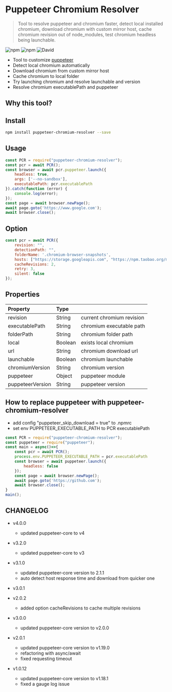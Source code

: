 
# Puppeteer Chromium Resolver
> Tool to resolve puppeteer and chromium faster, detect local installed chromium, download chromium with custom mirror host, cache chromium revision out of node_modules, test chromium headless being launchable.

![npm](https://img.shields.io/npm/v/puppeteer-chromium-resolver.svg)
![npm](https://img.shields.io/npm/dt/puppeteer-chromium-resolver.svg)
![David](https://img.shields.io/david/cenfun/puppeteer-chromium-resolver.svg)

* Tool to customize [puppeteer](https://github.com/GoogleChrome/puppeteer)
* Detect local chromium automatically
* Download chromium from custom mirror host
* Cache chromium to local folder
* Try launching chromium and resolve launchable and version
* Resolve chromium executablePath and puppeteer

## Why this tool?


## Install 
```sh
npm install puppeteer-chromium-resolver --save
```
## Usage
```js
const PCR = require("puppeteer-chromium-resolver");
const pcr = await PCR();
const browser = await pcr.puppeteer.launch({
    headless: true,
    args: ['--no-sandbox'],
    executablePath: pcr.executablePath
}).catch(function (error) {
    console.log(error);
});
const page = await browser.newPage();
await page.goto('https://www.google.com');
await browser.close();
```

## Option
```js
const pcr = await PCR({
    revision: "",
    detectionPath: "",
    folderName: '.chromium-browser-snapshots',
    hosts: ["https://storage.googleapis.com", "https://npm.taobao.org/mirrors"],
    cacheRevisions: 2,
    retry: 3,
    silent: false
});
```

## Properties
|Property        | Type    |                          |
| :--------------| :------ | :----------------------  |
|revision        | String  |current chromium revision |
|executablePath  | String  |chromium executable path  |
|folderPath      | String  |chromium folder path      |
|local           | Boolean |exists local chromium     |
|url             | String  |chromium download url     |
|launchable      | Boolean |chromium launchable       |
|chromiumVersion | String  |chromium version          |
|puppeteer       | Object  |puppeteer module          |
|puppeteerVersion| String  |puppeteer version         |


## How to replace puppeteer with puppeteer-chromium-resolver
* add config "puppeteer_skip_download = true" to .npmrc
* set env PUPPETEER_EXECUTABLE_PATH to PCR executablePath
```js
const PCR = require("puppeteer-chromium-resolver");
const puppeteer = require("puppeteer");
const main = async()=>{
    const pcr = await PCR();
    process.env.PUPPETEER_EXECUTABLE_PATH = pcr.executablePath
    const browser = await puppeteer.launch({
        headless: false
    });
    const page = await browser.newPage();
    await page.goto('https://github.com');
    await browser.close();
}
main();
```


## CHANGELOG

+ v4.0.0
  - updated puppeteer-core to v4

+ v3.2.0
  - updated puppeteer-core to v3

+ v3.1.0
  - updated puppeteer-core version to 2.1.1
  - auto detect host response time and download from quicker one

+ v3.0.1
+ v2.0.2
  - added option cacheRevisions to cache multiple revisions

+ v3.0.0
  - updated puppeteer-core version to v2.0.0

+ v2.0.1
  - updated puppeteer-core version to v1.19.0
  - refactoring with async/await
  - fixed requesting timeout

+ v1.0.12
  - updated puppeteer-core version to v1.18.1
  - fixed a gauge log issue
